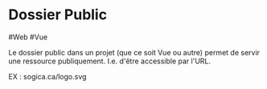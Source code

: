 # Dossier Public 
#Web #Vue 

Le dossier public dans un projet (que ce soit Vue ou autre) permet de servir une ressource publiquement. I.e.  d'être accessible par l'URL. 

EX : sogica.ca/logo.svg